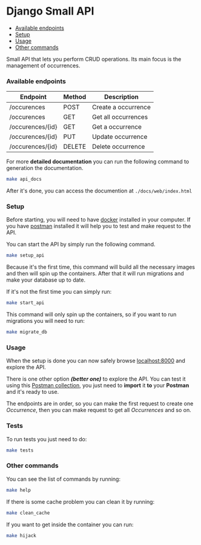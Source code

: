 # Django Small API

- [Available endpoints](#available-endpoints)
- [Setup](#setup)
- [Usage](#usage)
- [Other commands](#other-commands)

Small API that lets you perform CRUD operations. Its main focus is the management of occurrences.

### Available endpoints

| Endpoint         | Method | Description         |
| ---------        | ------ | -----------         |
| /occurences      | POST   | Create a occurrence |
| /occurences      | GET    | Get all occurrences |
| /occurences/{id} | GET    | Get a occurrence    |
| /occurences/{id} | PUT    | Update occurrence   |
| /occurences/{id} | DELETE | Delete occurrence   |

For more **detailed documentation** you can run the following command to generation the documentation.

```bash
make api_docs
```
After it's done, you can access the documention at `./docs/web/index.html`

### Setup
Before starting, you will need to have [docker](https://store.docker.com/search?type=edition&offering=community) installed in your computer. If you have [postman](https://www.getpostman.com/apps) installed it will help you to test and make request to the API.

You can start the API by simply run the following command.

```bash
make setup_api
```

Because it's the first time, this command will build all the necessary images and then will spin up the containers. After that it will run migrations and make your database up to date.

If it's not the first time you can simply run:

```bash
make start_api
```

This command will only spin up the containers, so if you want to run migrations you will need to run:

```bash
make migrate_db
```

### Usage

When the setup is done you can now safely browse [localhost:8000](127.0.0.1:8000) and explore the API.

There is one other option ***(better one)*** to explore the API. You can test it using this [Postman collection](https://www.getpostman.com/collections/4009e8b293720945c663), you just need to **import** it **to** your **Postman** and it's ready to use.



The endpoints are in order, so you can make the first request to create one *Occurrence*, then you can make request to get all *Occurrences* and so on.

### Tests

To run tests you just need to do:

```bash
make tests
```

### Other commands

You can see the list of commands by running:

```bash
make help
```

If there is some cache problem you can clean it by running:

```bash
make clean_cache
```

If you want to get inside the container you can run:

```bash
make hijack
```
